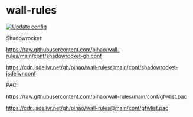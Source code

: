 # wall-rules

[![Update config](https://github.com/pihao/wall-rules/actions/workflows/update-config.yml/badge.svg)](https://github.com/pihao/wall-rules/actions/workflows/update-config.yml)


Shadowrocket:

https://raw.githubusercontent.com/pihao/wall-rules/main/conf/shadowrocket-gh.conf

https://cdn.jsdelivr.net/gh/pihao/wall-rules@main/conf/shadowrocket-jsdelivr.conf

PAC:

https://raw.githubusercontent.com/pihao/wall-rules/main/conf/gfwlist.pac

https://cdn.jsdelivr.net/gh/pihao/wall-rules@main/conf/gfwlist.pac
